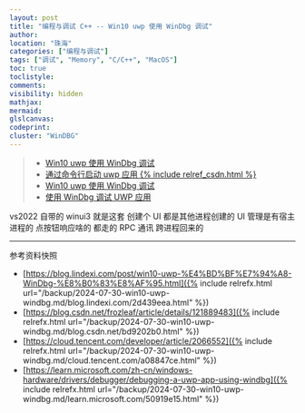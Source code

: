 ```yaml
---
layout: post
title: "编程与调试 C++ -- Win10 uwp 使用 WinDbg 调试"
author:
location: "珠海"
categories: ["编程与调试"]
tags: ["调试", "Memory", "C/C++", "MacOS"]
toc: true
toclistyle:
comments:
visibility: hidden
mathjax:
mermaid:
glslcanvas:
codeprint:
cluster: "WinDBG"
---
```


> * [Win10 uwp 使用 WinDbg 调试](https://blog.lindexi.com/post/win10-uwp-%E4%BD%BF%E7%94%A8-WinDbg-%E8%B0%83%E8%AF%95.html)
> * [通过命令行启动 uwp 应用 {% include relref_csdn.html %}](https://blog.csdn.net/frozleaf/article/details/121889483)
> * [Win10 uwp 使用 WinDbg 调试](https://cloud.tencent.com/developer/article/2066552)
> * [使用 WinDbg 调试 UWP 应用](https://learn.microsoft.com/zh-cn/windows-hardware/drivers/debugger/debugging-a-uwp-app-using-windbg)

vs2022 自带的 winui3 就是这套
创建个 UI 都是其他进程创建的 UI 管理是有宿主进程的 点按钮响应啥的 都走的 RPC 通讯 跨进程回来的



<hr class='reviewline'/>
<p class='reviewtip'><script type='text/javascript' src='{% include relref.html url="/assets/reviewjs/blogs/2024-07-30-win10-uwp-windbg.md.js" %}'></script></p>
<font class='ref_snapshot'>参考资料快照</font>

- [https://blog.lindexi.com/post/win10-uwp-%E4%BD%BF%E7%94%A8-WinDbg-%E8%B0%83%E8%AF%95.html]({% include relrefx.html url="/backup/2024-07-30-win10-uwp-windbg.md/blog.lindexi.com/2d439eea.html" %})
- [https://blog.csdn.net/frozleaf/article/details/121889483]({% include relrefx.html url="/backup/2024-07-30-win10-uwp-windbg.md/blog.csdn.net/bd9202b0.html" %})
- [https://cloud.tencent.com/developer/article/2066552]({% include relrefx.html url="/backup/2024-07-30-win10-uwp-windbg.md/cloud.tencent.com/a08847ce.html" %})
- [https://learn.microsoft.com/zh-cn/windows-hardware/drivers/debugger/debugging-a-uwp-app-using-windbg]({% include relrefx.html url="/backup/2024-07-30-win10-uwp-windbg.md/learn.microsoft.com/50919e15.html" %})
